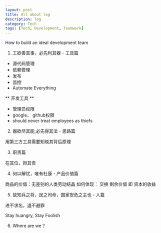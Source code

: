 ```yaml
---
layout: post
title: All about log
description: log
category: Tech
tags: [Tech, Development, Teamwork]
---
```


How to build an ideal development team

1. 工欲善其事，必先利其器 - 工具篇

* 源代码管理
* 依赖管理
* 发布
* 监控
* Automate Everything

** 开发工具 **
* 管理员权限
* google， github权限
* should never treat employees as thiefs

2. 器欲尽其能,必先得其法 - 思路篇

用第三方工具需要知晓其背后原理

3. 职责篇

在其位，担其责

4. 何以解忧，唯有杜康 - 产品价值篇

商品的价值：无差别的人类劳动结晶
如何体现： 交换
剩余价值 即 资本的收益



5. 故知兵之将，民之司命，国家安危之主也 - 人篇

进不求名，退不避罪

Stay huangry, Stay Foolish

6. Where are we？




